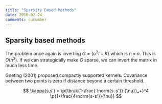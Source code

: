 ```yaml
---
title: "Sparsity Based Methods"
date: 2016-02-24
comments: cucumber
---
```


## Sparsity based methods

The problem once again is inverting $G=(\sigma^2I+K)$ which is $n\times n$. This is $O(n^3)$. If we can strategically make $G$ sparse, we can invert the matrix in much less time.

Gneting (2001) proposed compactly supported kernels. Covariance between two points is zero if distance beyond a certain threshold.

$$
  \kappa(s,s') = \p{\brak{1-\frac{ \norm{s-s'}} {\nu}}_+}^4 \p{1+\frac{4\norm{s-s'}}{\nu}}
$$

